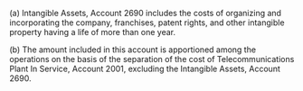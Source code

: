 (a) Intangible Assets, Account 2690 includes the costs of organizing and incorporating the company, franchises, patent rights, and other intangible property having a life of more than one year.

(b) The amount included in this account is apportioned among the operations on the basis of the separation of the cost of Telecommunications Plant In Service, Account 2001, excluding the Intangible Assets, Account 2690.

